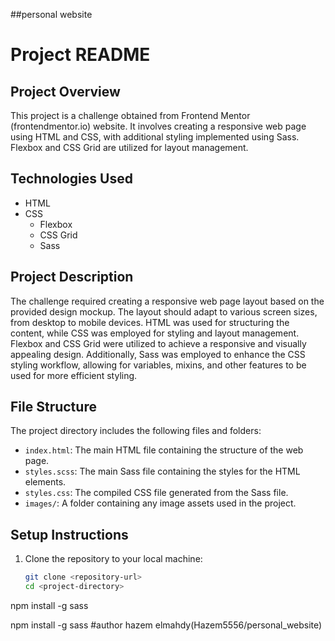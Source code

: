 ##personal website
# Project README

## Project Overview
This project is a challenge obtained from Frontend Mentor (frontendmentor.io) website. It involves creating a responsive web page using HTML and CSS, with additional styling implemented using Sass. Flexbox and CSS Grid are utilized for layout management.

## Technologies Used
- HTML
- CSS
  - Flexbox
  - CSS Grid
  - Sass

## Project Description
The challenge required creating a responsive web page layout based on the provided design mockup. The layout should adapt to various screen sizes, from desktop to mobile devices. HTML was used for structuring the content, while CSS was employed for styling and layout management. Flexbox and CSS Grid were utilized to achieve a responsive and visually appealing design. Additionally, Sass was employed to enhance the CSS styling workflow, allowing for variables, mixins, and other features to be used for more efficient styling.

## File Structure
The project directory includes the following files and folders:
- `index.html`: The main HTML file containing the structure of the web page.
- `styles.scss`: The main Sass file containing the styles for the HTML elements.
- `styles.css`: The compiled CSS file generated from the Sass file.
- `images/`: A folder containing any image assets used in the project.

## Setup Instructions
1. Clone the repository to your local machine:
   ```bash
   git clone <repository-url>
   cd <project-directory>

npm install -g sass

npm install -g sass
#author
hazem elmahdy(Hazem5556/personal_website)
